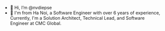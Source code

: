 - 👋 Hi, I’m @nvdiepse
- 👀 I'm from Ha Noi, a Software Engineer with over 6 years of experience, Currently, I'm a Solution Architect, Technical  Lead, and Software Engineer at CMC Global.

